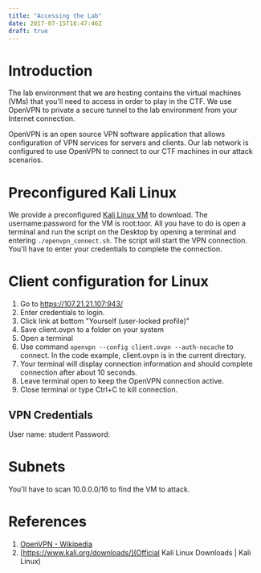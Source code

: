 ```yaml
---
title: "Accessing the Lab"
date: 2017-07-15T18:47:46Z
draft: true
---
```


# Introduction
The lab environment that we are hosting contains the virtual machines (VMs) that you'll need to access in order to play in the CTF. We use OpenVPN to private a secure tunnel to the lab environment from your Internet connection.

OpenVPN is an open source VPN software application that allows configuration of VPN services for servers and clients. Our lab network is configured to use OpenVPN to connect to our CTF machines in our attack scenarios.

# Preconfigured Kali Linux
We provide a preconfigured [Kali Linux VM](https://drive.google.com/open?id=0B2K8RLTn7XOaVmsyTWVVSGd1ZTQ) to download. The username:password for the VM is root:toor. All you have to do is open a terminal and run the script on the Desktop by opening a terminal and entering ```./openvpn_connect.sh```. The script will start the VPN connection. You'll have to enter your credentials to complete the connection.

# Client configuration for Linux
1. Go to https://107.21.21.107:943/
2. Enter credentials to login.
3. Click link at bottom "Yourself (user-locked profile)"
4. Save client.ovpn to a folder on your system
5. Open a terminal
6. Use command ```openvpn --config client.ovpn --auth-nocache``` to connect. In the code example, client.ovpn is in the current directory.
7. Your terminal will display connection information and should complete connection after about 10 seconds.
8. Leave terminal open to keep the OpenVPN connection active.
9. Close terminal or type Ctrl+C to kill connection.

## VPN Credentials

User name: student
Password: 

# Subnets
You'll have to scan 10.0.0.0/16 to find the VM to attack.

# References
1. [OpenVPN - Wikipedia](https://en.wikipedia.org/wiki/OpenVPN)
2. [https://www.kali.org/downloads/](Official Kali Linux Downloads | Kali Linux)
